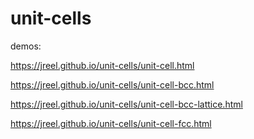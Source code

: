 # unit-cells

demos:

https://jreel.github.io/unit-cells/unit-cell.html

https://jreel.github.io/unit-cells/unit-cell-bcc.html

https://jreel.github.io/unit-cells/unit-cell-bcc-lattice.html

https://jreel.github.io/unit-cells/unit-cell-fcc.html
